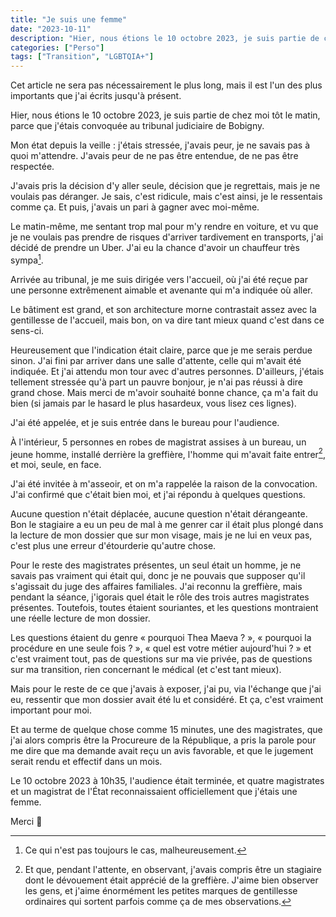 ```yaml
---
title: "Je suis une femme"
date: "2023-10-11"
description: "Hier, nous étions le 10 octobre 2023, je suis partie de chez moi tôt le matin, parce que j'étais convoquée au tribunal judiciaire de Bobigny."
categories: ["Perso"]
tags: ["Transition", "LGBTQIA+"]
---
```


Cet article ne sera pas nécessairement le plus long, mais il
est l'un des plus importants que j'ai écrits jusqu'à présent.

Hier, nous étions le 10 octobre 2023, je suis partie de chez
moi tôt le matin, parce que j'étais convoquée au tribunal
judiciaire de Bobigny.

Mon état depuis la veille : j'étais stressée, j'avais peur,
je ne savais pas à quoi m'attendre. J'avais peur de ne pas
être entendue, de ne pas être respectée.

J'avais pris la décision d'y aller seule, décision que je
regrettais, mais je ne voulais pas déranger. Je sais, c'est
ridicule, mais c'est ainsi, je le ressentais comme ça. 
Et puis, j'avais un pari à gagner avec moi-même.

Le matin-même, me sentant trop mal pour m'y rendre en
voiture, et vu que je ne voulais pas prendre de risques
d'arriver tardivement en transports, j'ai décidé de prendre
un Uber. J'ai eu la chance d'avoir un chauffeur très sympa[^1].

[^1]: Ce qui n'est pas toujours le cas, malheureusement.

Arrivée au tribunal, je me suis dirigée vers l'accueil, où
j'ai été reçue par une personne extrêmenent aimable et
avenante qui m'a indiquée où aller.

Le bâtiment est grand, et son architecture morne contrastait
assez avec la gentillesse de l'accueil, mais bon, on va dire
tant mieux quand c'est dans ce sens-ci.

Heureusement que l'indication était claire, parce que je me
serais perdue sinon. J'ai fini par arriver dans une salle
d'attente, celle qui m'avait été indiquée. Et j'ai attendu
mon tour avec d'autres personnes. D'ailleurs, j'étais
tellement stressée qu'à part un pauvre bonjour, je n'ai pas
réussi à dire grand chose. Mais merci de m'avoir souhaité
bonne chance, ça m'a fait du bien (si jamais par le hasard
le plus hasardeux, vous lisez ces lignes).

J'ai été appelée, et je suis entrée dans le bureau pour
l'audience.

À l'intérieur, 5 personnes en robes de magistrat assises à 
un bureau, un jeune homme, installé derrière la greffière, 
l'homme qui m'avait faite entrer[^2], et moi, seule, en face.

[^2]: Et que, pendant l'attente, en observant, j'avais
compris être un stagiaire dont le dévouement était apprécié
de la greffière. J'aime bien observer les gens, et j'aime
énormément les petites marques de gentillesse ordinaires qui
sortent parfois comme ça de mes observations.

J'ai été invitée à m'asseoir, et on m'a rappelée la raison 
de la convocation. J'ai confirmé que c'était bien moi, et 
j'ai répondu à quelques questions.

Aucune question n'était déplacée, aucune question n'était
dérangeante. Bon le stagiaire a eu un peu de mal à me genrer
car il était plus plongé dans la lecture de mon dossier que
sur mon visage, mais je ne lui en veux pas, c'est plus une
erreur d'étourderie qu'autre chose.

Pour le reste des magistrates présentes, un seul était un
homme, je ne savais pas vraiment qui était qui, donc je ne
pouvais que supposer qu'il s'agissait du juge des affaires
familiales. J'ai reconnu la greffière, mais pendant la
séance, j'igorais quel était le rôle des trois autres
magistrates présentes. Toutefois, toutes étaient souriantes,
et les questions montraient une réelle lecture de mon
dossier.

Les questions étaient du genre « pourquoi Thea Maeva ? », «
pourquoi la procédure en une seule fois ? », « quel est 
votre métier aujourd'hui ? » et c'est vraiment tout, pas de
questions sur ma vie privée, pas de questions sur ma 
transition, rien concernant le médical (et c'est tant mieux).

Mais pour le reste de ce que j'avais à exposer, j'ai pu, via
l'échange que j'ai eu, ressentir que mon dossier avait été
lu et considéré. Et ça, c'est vraiment important pour moi.

Et au terme de quelque chose comme 15 minutes, une des
magistrates, que j'ai alors compris être la Procureure de la
République, a pris la parole pour me dire que ma demande
avait reçu un avis favorable, et que le jugement serait
rendu et effectif dans un mois.

Le 10 octobre 2023 à 10h35, l'audience était terminée, et
quatre magistrates et un magistrat de l'État reconnaissaient 
officiellement que j'étais une femme.

Merci 💞
